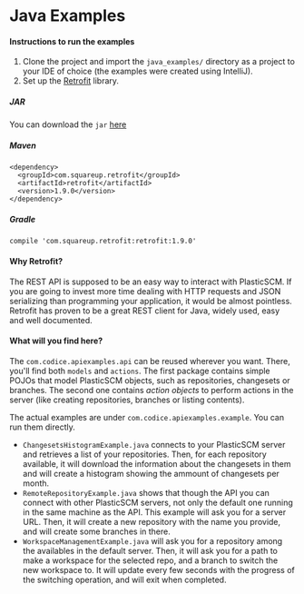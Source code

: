 # Java Examples

#### Instructions to run the examples

1. Clone the project and import the `java_examples/` directory as a project to your IDE of choice (the examples were created using IntelliJ).
2. Set up the [Retrofit](http://square.github.io/retrofit/) library.

##### JAR

You can download the `jar` [here](http://repo1.maven.org/maven2/com/squareup/retrofit/retrofit/1.9.0/retrofit-1.9.0.jar)

##### Maven

```
<dependency>
  <groupId>com.squareup.retrofit</groupId>
  <artifactId>retrofit</artifactId>
  <version>1.9.0</version>
</dependency>
```

##### Gradle

```
compile 'com.squareup.retrofit:retrofit:1.9.0'
```

#### Why Retrofit?

The REST API is supposed to be an easy way to interact with PlasticSCM. If you are going to invest more time dealing with HTTP requests and JSON serializing than programming your application, it would be almost pointless. Retrofit has proven to be a great REST client for Java, widely used, easy  and well documented.

#### What will you find here?

The `com.codice.apiexamples.api` can be reused wherever you want. There, you'll find both `models` and `actions`. The first package contains simple POJOs that model PlasticSCM objects, such as repositories, changesets or branches. The second one contains _action objects_ to perform actions in the server (like creating repositories, branches or listing contents).

The actual examples are under `com.codice.apiexamples.example`. You can run them directly.

- `ChangesetsHistogramExample.java` connects to your PlasticSCM server and retrieves a list of your repositories. Then, for each repository available, it will download the information about the changesets in them and will create a histogram showing the ammount of changesets per month.
- `RemoteRepositoryExample.java` shows that though the API you can connect with other PlasticSCM servers, not only the default one running in the same machine as the API. This example will ask you for a server URL. Then, it will create a new repository with the name you provide, and will create some branches in there.
- `WorkspaceManagementExample.java` will ask you for a repository among the availables in the default server. Then, it will ask you for a path to make a workspace for the selected repo, and a branch to switch the new workspace to. It will update every few seconds with the progress of the switching operation, and will exit when completed.